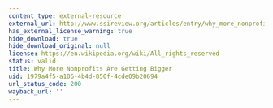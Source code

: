 ```yaml
---
content_type: external-resource
external_url: http://www.ssireview.org/articles/entry/why_more_nonprofits_are_getting_bigger
has_external_license_warning: true
hide_download: true
hide_download_original: null
license: https://en.wikipedia.org/wiki/All_rights_reserved
status: valid
title: Why More Nonprofits Are Getting Bigger
uid: 1979a4f5-a186-4b4d-850f-4cde09b20694
url_status_code: 200
wayback_url: ''
---
```

